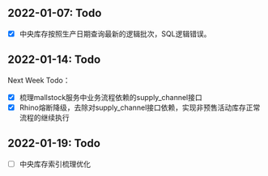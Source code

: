 ## 2022-01-07: Todo

- [x] 中央库存按照生产日期查询最新的逻辑批次，SQL逻辑错误。

## 2022-01-14: Todo

Next Week Todo：

- [x] 梳理mallstock服务中业务流程依赖的supply_channel接口
- [x] Rhino熔断降级，去除对supply_channel接口依赖，实现非预售活动库存正常流程的继续执行

## 2022-01-19: Todo

- [ ] 中央库存索引梳理优化

